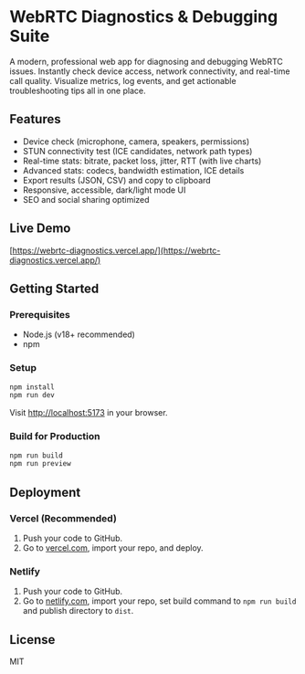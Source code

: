  # WebRTC Diagnostics & Debugging Suite  

A modern, professional web app for diagnosing and debugging WebRTC issues. Instantly check device access, network connectivity, and real-time call quality. Visualize metrics, log events, and get actionable troubleshooting tips all in one place. 

## Features   
- Device check (microphone, camera, speakers, permissions)   
- STUN connectivity test (ICE candidates, network path types)   
- Real-time stats: bitrate, packet loss, jitter, RTT (with live charts)       
- Advanced stats: codecs, bandwidth estimation, ICE details      
- Export results (JSON, CSV) and copy to clipboard               
- Responsive, accessible, dark/light mode UI          
- SEO and social sharing optimized          
              
## Live Demo        
[https://webrtc-diagnostics.vercel.app/](https://webrtc-diagnostics.vercel.app/)        
             
## Getting Started                 
                     
### Prerequisites               
- Node.js (v18+ recommended)              
- npm               
        
### Setup         
```bash       
npm install       
npm run dev     
```
Visit [http://localhost:5173](http://localhost:5173) in your browser.

### Build for Production
```bash
npm run build
npm run preview
```

## Deployment
### Vercel (Recommended)
1. Push your code to GitHub.
2. Go to [vercel.com](https://vercel.com/), import your repo, and deploy.

### Netlify
1. Push your code to GitHub.
2. Go to [netlify.com](https://netlify.com/), import your repo, set build command to `npm run build` and publish directory to `dist`.

## License
MIT
